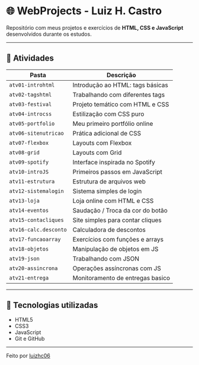 # 🌐 WebProjects - Luiz H. Castro

Repositório com meus projetos e exercícios de **HTML, CSS e JavaScript** desenvolvidos durante os estudos.

---

## 📁 Atividades

| Pasta                 | Descrição                                         |
|-----------------------|---------------------------------------------------|
| `atv01-introhtml`     | Introdução ao HTML: tags básicas                  |
| `atv02-tagshtml`      | Trabalhando com diferentes tags                   |
| `atv03-festival`      | Projeto temático com HTML e CSS                   |
| `atv04-introcss`      | Estilização com CSS puro                          |
| `atv05-portfolio`     | Meu primeiro portfólio online                     |
| `atv06-sitenutricao`  | Prática adicional de CSS                          |
| `atv07-flexbox`       | Layouts com Flexbox                               |
| `atv08-grid`          | Layouts com Grid                                  |
| `atv09-spotify`       | Interface inspirada no Spotify                    |
| `atv10-introJS`       | Primeiros passos em JavaScript                    |
| `atv11-estrutura`     | Estrutura de arquivos web                         |
| `atv12-sistemalogin`  | Sistema simples de login                          |
| `atv13-loja`          | Loja online com HTML e CSS                        |
| `atv14-eventos`       | Saudação / Troca da cor do botão                  |
| `atv15-contacliques`  | Site simples para contar cliques                  |
| `atv16-calc.desconto` | Calculadora de descontos                          |
| `atv17-funcaoarray`   | Exercícios com funções e arrays                   |
| `atv18-objetos`       | Manipulação de objetos em JS                      |
| `atv19-json`          | Trabalhando com JSON                              |
| `atv20-assincrona`    | Operações assíncronas com JS                      |
| `atv21-entrega`       | Monitoramento de entregas basico                  |

---

## 🚀 Tecnologias utilizadas

- HTML5
- CSS3
- JavaScript
- Git e GitHub

---

Feito por [luizhc06](https://github.com/luizhc06)